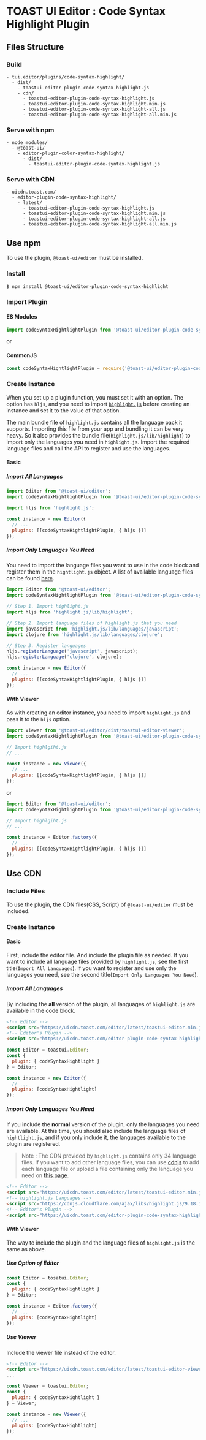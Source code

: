 # TOAST UI Editor : Code Syntax Highlight Plugin

## Files Structure

### Build

```
- tui.editor/plugins/code-syntax-highlight/
  - dist/
    - toastui-editor-plugin-code-syntax-highlight.js
    - cdn/
      - toastui-editor-plugin-code-syntax-highlight.js
      - toastui-editor-plugin-code-syntax-highlight.min.js
      - toastui-editor-plugin-code-syntax-highlight-all.js
      - toastui-editor-plugin-code-syntax-highlight-all.min.js
```

### Serve with npm

```
- node_modules/
  - @toast-ui/
    - editor-plugin-color-syntax-highlight/
      - dist/
        - toastui-editor-plugin-code-syntax-highlight.js
```

### Serve with CDN

```
- uicdn.toast.com/
  - editor-plugin-code-syntax-highlight/
    - latest/
      - toastui-editor-plugin-code-syntax-highlight.js
      - toastui-editor-plugin-code-syntax-highlight.min.js
      - toastui-editor-plugin-code-syntax-highlight-all.js
      - toastui-editor-plugin-code-syntax-highlight-all.min.js
```

## Use npm

To use the plugin, `@toast-ui/editor` must be installed.

### Install

```sh
$ npm install @toast-ui/editor-plugin-code-syntax-highlight
```

### Import Plugin

#### ES Modules

```js
import codeSyntaxHightlightPlugin from '@toast-ui/editor-plugin-code-syntax-highlight';
```

or

#### CommonJS

```js
const codeSyntaxHightlightPlugin = require('@toast-ui/editor-plugin-code-syntax-highlight');
```

### Create Instance

When you set up a plugin function, you must set it with an option. The option has `hljs`, and you need to import [`highlight.js`](https://www.npmjs.com/package/highlightjs) before creating an instance and set it to the value of that option.

The main bundle file of `highlight.js` contains all the language pack it supports. Importing this file from your app and bundling it can be very heavy. So it also provides the bundle file(`highlight.js/lib/highlight`) to import only the languages ​​you need in `highlight.js`. Import the required language files and call the API to register and use the languages.

#### Basic

##### Import All Languages

```js
import Editor from '@toast-ui/editor';
import codeSyntaxHightlightPlugin from '@toast-ui/editor-plugin-code-syntax-highlight';

import hljs from 'highlight.js';

const instance = new Editor({
  // ...
  plugins: [[codeSyntaxHightlightPlugin, { hljs }]]
});
```

##### Import Only Languages ​​You Need

You need to import the language files you want to use in the code block and register them in the `hightlight.js` object. A list of available language files can be found [here](https://github.com/highlightjs/highlight.js/tree/master/src/languages).

```js
import Editor from '@toast-ui/editor';
import codeSyntaxHightlightPlugin from '@toast-ui/editor-plugin-code-syntax-highlight';

// Step 1. Import highlight.js
import hljs from 'highlight.js/lib/highlight';

// Step 2. Import language files of highlight.js that you need
import javascript from 'highlight.js/lib/languages/javascript';
import clojure from 'highlight.js/lib/languages/clojure';

// Step 3. Register languages
hljs.registerLanguage('javascript', javascript);
hljs.registerLanguage('clojure', clojure);

const instance = new Editor({
  // ...
  plugins: [[codeSyntaxHightlightPlugin, { hljs }]]
});
```

#### With Viewer

As with creating an editor instance, you need to import `highlight.js` and pass it to the `hljs` option.

```js
import Viewer from '@toast-ui/editor/dist/toastui-editor-viewer';
import codeSyntaxHightlightPlugin from '@toast-ui/editor-plugin-code-syntax-highlight';

// Import highlgiht.js
// ...

const instance = new Viewer({
  // ...
  plugins: [[codeSyntaxHightlightPlugin, { hljs }]]
});
```

or

```js
import Editor from '@toast-ui/editor';
import codeSyntaxHightlightPlugin from '@toast-ui/editor-plugin-code-syntax-highlight';

// Import highlgiht.js
// ...

const instance = Editor.factory({
  // ...
  plugins: [[codeSyntaxHightlightPlugin, { hljs }]]
});
```

## Use CDN

### Include Files

To use the plugin, the CDN files(CSS, Script) of `@toast-ui/editor` must be included.

### Create Instance

#### Basic

First, include the editor file. And include the plugin file as needed.
If you want to include all language files provided by `highlight.js`, see the first title(`Import All Languages`). If you want to register and use only the languages ​​you need, see the second title(`Import Only Languages ​​You Need`).

##### Import All Languages

By including the **all** version of the plugin, all languages ​​of `highlight.js` are available in the code block.

```html
<!-- Editor -->
<script src="https://uicdn.toast.com/editor/latest/toastui-editor.min.js"></script>
<!-- Editor's Plugin -->
<script src="https://uicdn.toast.com/editor-plugin-code-syntax-highlight/latest/toastui-editor-plugin-code-syntax-highlight-all.min.js"></script>
```

```js
const Editor = toastui.Editor;
const {
  plugin: { codeSyntaxHightlight }
} = Editor;

const instance = new Editor({
  // ...
  plugins: [codeSyntaxHightlight]
});
```

##### Import Only Languages ​​You Need

If you include the **normal** version of the plugin, only the languages ​​you need are available. At this time, you should also include the language files of `hightlight.js`, and if you only include it, the languages ​​available to the plugin are registered.

> Note : The CDN provided by `highlight.js` contains only 34 language files. If you want to add other language files, you can use [cdnjs](https://cdnjs.com/libraries/highlight.js/) to add each language file or upload a file containing only the language you need on [this page](https://highlightjs.org/download/).

```html
<!-- Editor -->
<script src="https://uicdn.toast.com/editor/latest/toastui-editor.min.js"></script>
<!-- highlight.js Languages -->
<script src="https://cdnjs.cloudflare.com/ajax/libs/highlight.js/9.18.1/highlight.min.js"></script>
<!-- Editor's Plugin -->
<script src="https://uicdn.toast.com/editor-plugin-code-syntax-highlight/latest/toastui-editor-plugin-code-syntax-highlight.min.js"></script>
```

#### With Viewer

The way to include the plugin and the language files of `highlight.js` is the same as above.

##### Use Option of Editor

```js
const Editor = tosatui.Editor;
const {
  plugin: { codeSyntaxHightlight }
} = Editor;

const instance = Editor.factory({
  // ...
  plugins: [codeSyntaxHightlight]
});
```

##### Use Viewer

Include the viewer file instead of the editor.

```html
<!-- Editor -->
<script src="https://uicdn.toast.com/editor/latest/toastui-editor-viewer.min.js"></script>
...
```

```js
const Viewer = toastui.Editor;
const {
  plugin: { codeSyntaxHightlight }
} = Viewer;

const instance = new Viewer({
  // ...
  plugins: [codeSyntaxHightlight]
});
```
